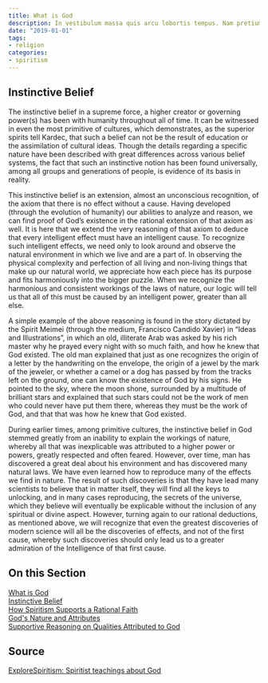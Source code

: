 ```yaml
---
title: What is God
description: In vestibulum massa quis arcu lobortis tempus. Nam pretium arcu in odio vulputate luctus.
date: "2019-01-01"
tags:
- religion
categories:
- spiritism
---
```


## Instinctive Belief

The instinctive belief in a supreme force, a higher creator or governing power(s) has been with humanity throughout all of time. It can be witnessed in even the most primitive of cultures, which demonstrates, as the superior spirits tell Kardec, that such a belief can not be the result of education or the assimilation of cultural ideas.  Though the details regarding a specific nature have been described with great differences across various belief systems, the fact that such an instinctive notion has been found universally, among all groups and generations of people, is evidence of its basis in reality.

This instinctive belief is an extension, almost an unconscious recognition, of the axiom that there is no effect without a cause.  Having developed (through the evolution of humanity) our abilities to analyze and reason, we can find proof of God’s existence in the rational extension of that axiom as well.  It is here that we extend the very reasoning of that axiom to deduce that every intelligent effect must have an intelligent cause.   To recognize such intelligent effects, we need only to look around and observe the natural environment in which we live and are a part of.  In observing the physical complexity and perfection of all living and non-living things that make up our natural world, we appreciate how each piece has its purpose and fits harmoniously into the bigger puzzle.  When we recognize the harmonious and consistent workings of the laws of nature, our logic will tell us that all of this must be caused by an intelligent power, greater than all else. 

A simple example of the above reasoning is found in the story dictated by the Spirit Meimei (through the medium, Francisco Candido Xavier) in “Ideas and Illustrations”,  in which an old, illiterate Arab was asked by his rich master why he prayed every night with so much faith, and how he knew that God existed.  The old man explained that just as one recognizes the origin of a letter by the handwriting on the envelope, the origin of a jewel by the mark of the jeweler, or whether a camel or a dog has passed by from the tracks left on the ground, one can know the existence of God by his signs.   He pointed to the sky, where the moon shone, surrounded by a multitude of brilliant stars and explained that such stars could not be the work of men who could never have put them there, whereas they must be the work of God, and that that was how he knew that God existed.

During earlier times, among primitive cultures, the instinctive belief in God stemmed greatly from an inability to explain the workings of nature, whereby all that was inexplicable was attributed to a higher power or powers, greatly respected and often feared.  However, over time, man has discovered a great deal about his environment and has discovered many natural laws.  We have even learned how to reproduce many of the effects we find in nature.  The result of such discoveries is that they have lead many scientists to believe that in matter itself, they will find all the keys to unlocking, and in many cases reproducing, the secrets of the universe, which they believe will eventually be explicable without the inclusion of any spiritual or divine aspect.  However, turning again to our rational deductions, as mentioned above, we will recognize that even the greatest discoveries of modern science will all be the discoveries of effects, and not of the first cause, whereby such discoveries should only lead us to a greater admiration of the Intelligence of that first cause.  

## On this Section
[What is God](/.)  
[Instinctive Belief](instinctive-belief)  
[How Spiritism Supports a Rational Faith](rational-faith)  
[God's Nature and Attributes](nature)  
[Supportive Reasoning on Qualities Attributed to God](attributes)  
 


## Source
[ExploreSpiritism: Spiritist teachings about God](//www.explorespiritism.com/religiongod_what%20is%20god.htm)

